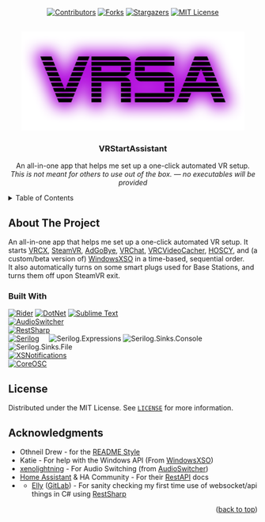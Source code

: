 <a name="readme-top"></a>

<div align="center">

[![Contributors][contributors-shield]][contributors-url]
[![Forks][forks-shield]][forks-url]
[![Stargazers][stars-shield]][stars-url]
[![MIT License][license-shield]][license-url]

</div>



<br />
<div align="center">
  <a href="https://github.com/Minty-Labs/WindowsXSO">
    <img src="Resources/banner.webp" alt="Banner Logo" height="200">
  </a>

  <h3 align="center">VRStartAssistant</h3>

  <p align="center">
    An all-in-one app that helps me set up a one-click automated VR setup.<br />
    <i>This is not meant for others to use out of the box. &mdash; no executables will be provided</i>
    <br />
  </p>
</div>



<!-- TABLE OF CONTENTS -->
<details>
  <summary>Table of Contents</summary>
  <ol>
    <li>
      <a href="#about-the-project">About The Project</a>
      <ul>
        <li><a href="#built-with">Built With</a></li>
      </ul>
    </li>
    <li><a href="#license">License</a></li>
    <li><a href="#acknowledgments">Acknowledgments</a></li>
  </ol>
</details>



<!-- ABOUT THE PROJECT -->
## About The Project

An all-in-one app that helps me set up a one-click automated VR setup. It starts [VRCX](https://github.com/vrcx-team/VRCX), [SteamVR](https://store.steampowered.com/app/250820/SteamVR/), [AdGoBye](https://github.com/AdGoBye/AdGoBye), [VRChat](https://hello.vrchat.com/), [VRCVideoCacher](https://git.ellyvr.dev/Elly/VRCVideoCacher), [HOSCY](https://github.com/PaciStardust/HOSCY), and (a custom/beta version of) [WindowsXSO][WindowsXSOUrl] in a time-based, sequential order.
<br>
It also automatically turns on some smart plugs used for Base Stations, and turns them off upon SteamVR exit.

### Built With

[![Rider][Rider]][RiderUrl] [![DotNet][CSharp]][DotNetUrl] [![Sublime Text][Sublime]][SublimeUrl]<br>
[![AudioSwitcher][AudioSwitcher]][AudioSwitcherUrl]<br>
[![RestSharp][RestSharp]][RestSharpUrl]<br>
[![Serilog][Serilog]][SerilogUrl] &nbsp;&nbsp;&nbsp; ![Serilog.Expressions] ![Serilog.Sinks.Console] ![Serilog.Sinks.File]<br>
[![XSNotifications][XSNotifications]][XSNotificationsUrl]<br>
[![CoreOSC][CoreOSC]][CoreOSCUrl]

<!-- LICENSE -->
## License

Distributed under the MIT License. See [`LICENSE`][license-url] for more information.

<!-- ACKNOWLEDGMENTS -->
## Acknowledgments

* Othneil Drew - for the [README Style](https://github.com/othneildrew/Best-README-Template)
* Katie - For help with the Windows API (From [WindowsXSO][WindowsXSOUrl])
* [xenolightning](https://github.com/xenolightning) - For Audio Switching (from [AudioSwitcher](https://github.com/xenolightning/AudioSwitcher))
* [Home Assistant](https://www.home-assistant.io/) & HA Community - For their [RestAPI](https://developers.home-assistant.io/docs/api/rest/) docs
* * [Elly](https://github.com/Ellyvr) ([GitLab](https://git.ellyvr.dev/Elly)) - For sanity checking my first time use of websocket/api things in C# using [RestSharp](https://restsharp.dev/)

<p align="right">(<a href="#readme-top">back to top</a>)</p>



<!-- MARKDOWN LINKS & IMAGES -->
[contributors-shield]: https://img.shields.io/github/contributors/MintLily/VRStartAssistant.svg?style=for-the-badge
[contributors-url]: https://github.com/MintLily/VRStartAssistant/graphs/contributors
[forks-shield]: https://img.shields.io/github/forks/MintLily/VRStartAssistant.svg?style=for-the-badge
[forks-url]: https://github.com/MintLily/VRStartAssistant/network/members
[stars-shield]: https://img.shields.io/github/stars/MintLily/VRStartAssistant.svg?style=for-the-badge
[stars-url]: https://github.com/MintLily/VRStartAssistant/stargazers
[issues-shield]: https://img.shields.io/github/issues/MintLily/VRStartAssistant.svg?style=for-the-badge
[issues-url]: https://github.com/MintLily/VRStartAssistant/issues
[license-shield]: https://img.shields.io/github/license/MintLily/VRStartAssistant.svg?style=for-the-badge
[license-url]: https://github.com/MintLily/VRStartAssistant/blob/main/LICENSE
[releases-url]: https://github.com/MintLily/VRStartAssistant/releases

[Rider]: https://img.shields.io/badge/Rider-000000?style=for-the-badge&logo=rider&logoColor=white
[RiderUrl]: https://jb.gg/OpenSourceSupport
[CSharp]: https://img.shields.io/badge/DotNet%208-512BD4?style=for-the-badge&logo=csharp&logoColor=white
[DotNetUrl]: https://dotnet.microsoft.com/en-us/download/dotnet/8.0
[Sublime]: https://img.shields.io/badge/Sublime%20Text-FF9800?style=for-the-badge&logo=sublimetext&logoColor=white
[SublimeUrl]: https://www.sublimetext.com/

<!-- NuGet Packages -->
[AudioSwitcher]: https://img.shields.io/badge/AudioSwitcher-004880?style=for-the-badge&logo=nuget&logoColor=white
[AudioSwitcherUrl]: https://www.nuget.org/packages/AudioSwitcher.AudioApi.CoreAudio
[RestSharp]: https://img.shields.io/badge/RestSharp-004880?style=for-the-badge&logo=nuget&logoColor=white
[RestSharpUrl]: https://www.nuget.org/packages/RestSharp
[Serilog]: https://img.shields.io/badge/Serilog-004880?style=for-the-badge&logo=nuget&logoColor=white
[SerilogUrl]: https://www.nuget.org/packages/Serilog/
[Serilog.Expressions]: https://img.shields.io/badge/Serilog.Expressions-005a80?style=for-the-badge&logo=nuget&logoColor=white
[Serilog.Sinks.Console]: https://img.shields.io/badge/Serilog.Sinks.Console-005a80?style=for-the-badge&logo=nuget&logoColor=white
[Serilog.Sinks.File]: https://img.shields.io/badge/Serilog.Sinks.File-005a80?style=for-the-badge&logo=nuget&logoColor=white
[XSNotifications]: https://img.shields.io/badge/XSNotifications-004880?style=for-the-badge&logo=nuget&logoColor=white
[XSNotificationsUrl]: https://www.nuget.org/packages/XSNotifications
[CoreOSC]: https://img.shields.io/badge/LucHeart.CoreOSC-004880?style=for-the-badge&logo=nuget&logoColor=white
[CoreOSCUrl]: https://www.nuget.org/packages/LucHeart.CoreOSC

<!-- Other Links -->
[XSOverlaySteam]: https://store.steampowered.com/app/1173510/XSOverlay/
[WindowsXSOUrl]: https://github.com/Minty-Labs/WindowsXSO
